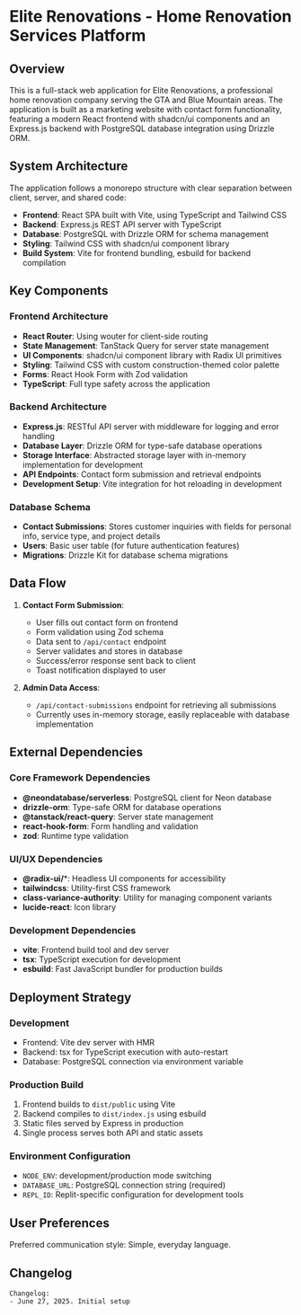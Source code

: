 # Elite Renovations - Home Renovation Services Platform

## Overview

This is a full-stack web application for Elite Renovations, a professional home renovation company serving the GTA and Blue Mountain areas. The application is built as a marketing website with contact form functionality, featuring a modern React frontend with shadcn/ui components and an Express.js backend with PostgreSQL database integration using Drizzle ORM.

## System Architecture

The application follows a monorepo structure with clear separation between client, server, and shared code:

- **Frontend**: React SPA built with Vite, using TypeScript and Tailwind CSS
- **Backend**: Express.js REST API server with TypeScript
- **Database**: PostgreSQL with Drizzle ORM for schema management
- **Styling**: Tailwind CSS with shadcn/ui component library
- **Build System**: Vite for frontend bundling, esbuild for backend compilation

## Key Components

### Frontend Architecture
- **React Router**: Using wouter for client-side routing
- **State Management**: TanStack Query for server state management
- **UI Components**: shadcn/ui component library with Radix UI primitives
- **Styling**: Tailwind CSS with custom construction-themed color palette
- **Forms**: React Hook Form with Zod validation
- **TypeScript**: Full type safety across the application

### Backend Architecture
- **Express.js**: RESTful API server with middleware for logging and error handling
- **Database Layer**: Drizzle ORM for type-safe database operations
- **Storage Interface**: Abstracted storage layer with in-memory implementation for development
- **API Endpoints**: Contact form submission and retrieval endpoints
- **Development Setup**: Vite integration for hot reloading in development

### Database Schema
- **Contact Submissions**: Stores customer inquiries with fields for personal info, service type, and project details
- **Users**: Basic user table (for future authentication features)
- **Migrations**: Drizzle Kit for database schema migrations

## Data Flow

1. **Contact Form Submission**:
   - User fills out contact form on frontend
   - Form validation using Zod schema
   - Data sent to `/api/contact` endpoint
   - Server validates and stores in database
   - Success/error response sent back to client
   - Toast notification displayed to user

2. **Admin Data Access**:
   - `/api/contact-submissions` endpoint for retrieving all submissions
   - Currently uses in-memory storage, easily replaceable with database implementation

## External Dependencies

### Core Framework Dependencies
- **@neondatabase/serverless**: PostgreSQL client for Neon database
- **drizzle-orm**: Type-safe ORM for database operations
- **@tanstack/react-query**: Server state management
- **react-hook-form**: Form handling and validation
- **zod**: Runtime type validation

### UI/UX Dependencies
- **@radix-ui/***: Headless UI components for accessibility
- **tailwindcss**: Utility-first CSS framework
- **class-variance-authority**: Utility for managing component variants
- **lucide-react**: Icon library

### Development Dependencies
- **vite**: Frontend build tool and dev server
- **tsx**: TypeScript execution for development
- **esbuild**: Fast JavaScript bundler for production builds

## Deployment Strategy

### Development
- Frontend: Vite dev server with HMR
- Backend: tsx for TypeScript execution with auto-restart
- Database: PostgreSQL connection via environment variable

### Production Build
1. Frontend builds to `dist/public` using Vite
2. Backend compiles to `dist/index.js` using esbuild
3. Static files served by Express in production
4. Single process serves both API and static assets

### Environment Configuration
- `NODE_ENV`: development/production mode switching
- `DATABASE_URL`: PostgreSQL connection string (required)
- `REPL_ID`: Replit-specific configuration for development tools

## User Preferences

Preferred communication style: Simple, everyday language.

## Changelog

```
Changelog:
- June 27, 2025. Initial setup
```